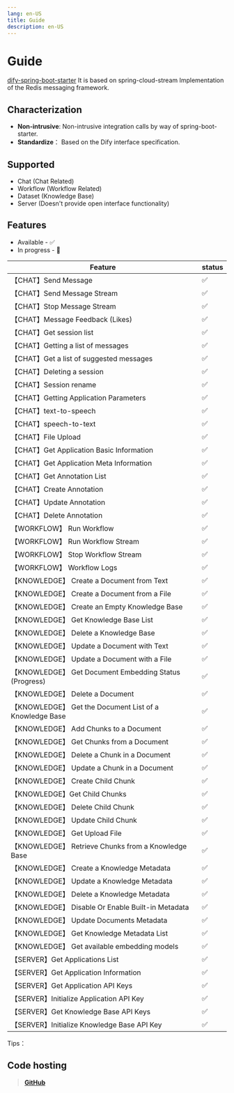 ```yaml
---
lang: en-US
title: Guide
description: en-US
---
```


# Guide

[dify-spring-boot-starter](https://github.com/guoshiqiufeng/dify-spring-boot-starter) It is based on
spring-cloud-stream
Implementation of the Redis messaging framework.

## Characterization

- **Non-intrusive**: Non-intrusive integration calls by way of spring-boot-starter.
- **Standardize**： Based on the Dify interface specification.

## Supported

- Chat (Chat Related)
- Workflow (Workflow Related)
- Dataset (Knowledge Base)
- Server (Doesn't provide open interface functionality)

## Features

* Available - ✅
* In progress - 🚧

| Feature                                               | status |   
|-------------------------------------------------------|--------|
| 【CHAT】Send Message                                    | ✅      |    
| 【CHAT】Send Message Stream                             | ✅      |    
| 【CHAT】Stop Message Stream                             | ✅      |   
| 【CHAT】Message Feedback (Likes)                        | ✅      |    
| 【CHAT】Get session list                                | ✅      |    
| 【CHAT】Getting a list of messages                      | ✅      |    
| 【CHAT】Get a list of suggested messages                | ✅      |    
| 【CHAT】Deleting a session                              | ✅      |    
| 【CHAT】Session rename                                  | ✅      |  
| 【CHAT】Getting Application Parameters                  | ✅      |    
| 【CHAT】text-to-speech                                  | ✅      |    
| 【CHAT】speech-to-text                                  | ✅      |  
| 【CHAT】File Upload                                     | ✅      |    
| 【CHAT】Get Application Basic Information               | ✅      |    
| 【CHAT】Get Application Meta Information                | ✅      |    
| 【CHAT】Get Annotation List                             | ✅      |  
| 【CHAT】Create Annotation                               | ✅      |  
| 【CHAT】Update Annotation                               | ✅      |  
| 【CHAT】Delete Annotation                               | ✅      |  
| 【WORKFLOW】 Run Workflow                               | ✅      |   
| 【WORKFLOW】 Run Workflow Stream                        | ✅      |   
| 【WORKFLOW】 Stop Workflow Stream                       | ✅      |  
| 【WORKFLOW】 Workflow Logs                              | ✅      |
| 【KNOWLEDGE】 Create a Document from Text               | ✅      |  
| 【KNOWLEDGE】 Create a Document from a File             | ✅      |  
| 【KNOWLEDGE】 Create an Empty Knowledge Base            | ✅      |  
| 【KNOWLEDGE】 Get Knowledge Base List                   | ✅      |  
| 【KNOWLEDGE】 Delete a Knowledge Base                   | ✅      |  
| 【KNOWLEDGE】 Update a Document with Text               | ✅      |  
| 【KNOWLEDGE】 Update a Document with a File             | ✅      |  
| 【KNOWLEDGE】 Get Document Embedding Status (Progress)  | ✅      |  
| 【KNOWLEDGE】 Delete a Document                         | ✅      |  
| 【KNOWLEDGE】 Get the Document List of a Knowledge Base | ✅      |  
| 【KNOWLEDGE】 Add Chunks to a Document                  | ✅      |  
| 【KNOWLEDGE】 Get Chunks from a Document                | ✅      |  
| 【KNOWLEDGE】 Delete a Chunk in a Document              | ✅      |  
| 【KNOWLEDGE】 Update a Chunk in a Document              | ✅      |  
| 【KNOWLEDGE】 Create Child Chunk                        | ✅      |  
| 【KNOWLEDGE】Get Child Chunks                           | ✅      |  
| 【KNOWLEDGE】 Delete Child Chunk                        | ✅      |  
| 【KNOWLEDGE】 Update Child Chunk                        | ✅      |  
| 【KNOWLEDGE】 Get Upload File                           | ✅      |  
| 【KNOWLEDGE】 Retrieve Chunks from a Knowledge Base     | ✅      |  
| 【KNOWLEDGE】 Create a Knowledge Metadata               | ✅      |
| 【KNOWLEDGE】 Update a Knowledge Metadata               | ✅      |
| 【KNOWLEDGE】 Delete a Knowledge Metadata               | ✅      |
| 【KNOWLEDGE】 Disable Or Enable Built-in Metadata       | ✅      |
| 【KNOWLEDGE】 Update Documents Metadata                 | ✅      |
| 【KNOWLEDGE】 Get Knowledge Metadata List               | ✅      |
| 【KNOWLEDGE】 Get available embedding models            | ✅      |
| 【SERVER】Get Applications List                         | ✅      |
| 【SERVER】Get Application Information                   | ✅      |
| 【SERVER】Get Application API Keys                      | ✅      |
| 【SERVER】Initialize Application API Key                | ✅      | 
| 【SERVER】Get Knowledge Base API Keys                   | ✅      |
| 【SERVER】Initialize Knowledge Base API Key             | ✅      |

Tips：

## Code hosting

> **[GitHub](https://github.com/guoshiqiufeng/dify-spring-boot-starter)**
